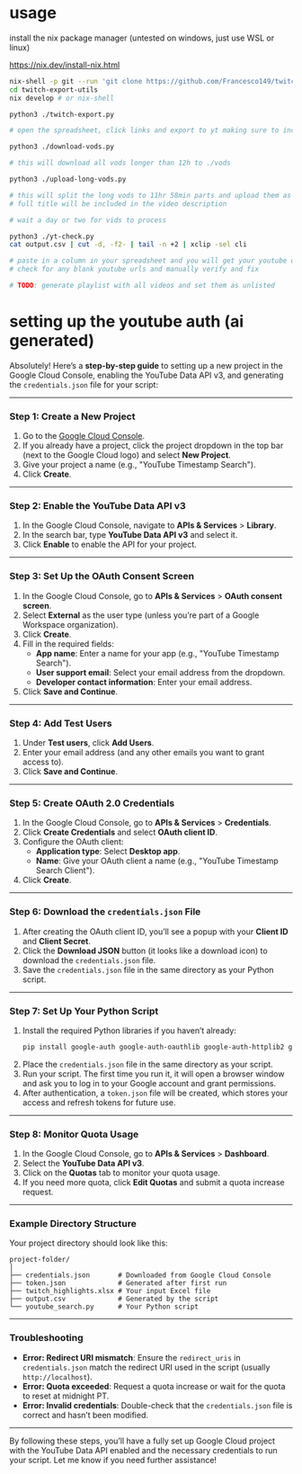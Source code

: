 # usage

install the nix package manager (untested on windows, just use WSL or linux)

https://nix.dev/install-nix.html

```sh
nix-shell -p git --run 'git clone https://github.com/Francesco149/twitch-export-utils'
cd twitch-export-utils
nix develop # or nix-shell

python3 ./twitch-export.py

# open the spreadsheet, click links and export to yt making sure to include the timestamp in title

python3 ./download-vods.py

# this will download all vods longer than 12h to ./vods

python3 ./upload-long-vods.py

# this will split the long vods to 11hr 58min parts and upload them as private videos
# full title will be included in the video description

# wait a day or two for vids to process

python3 ./yt-check.py
cat output.csv | cut -d, -f2- | tail -n +2 | xclip -sel cli

# paste in a column in your spreadsheet and you will get your youtube urls
# check for any blank youtube urls and manually verify and fix

# TODO: generate playlist with all videos and set them as unlisted
```

# setting up the youtube auth (ai generated)

Absolutely! Here’s a **step-by-step guide** to setting up a new project in the Google Cloud Console, enabling the YouTube Data API v3, and generating the `credentials.json` file for your script:

---

### Step 1: Create a New Project
1. Go to the [Google Cloud Console](https://console.cloud.google.com/).
2. If you already have a project, click the project dropdown in the top bar (next to the Google Cloud logo) and select **New Project**.
3. Give your project a name (e.g., "YouTube Timestamp Search").
4. Click **Create**.

---

### Step 2: Enable the YouTube Data API v3
1. In the Google Cloud Console, navigate to **APIs & Services** > **Library**.
2. In the search bar, type **YouTube Data API v3** and select it.
3. Click **Enable** to enable the API for your project.

---

### Step 3: Set Up the OAuth Consent Screen
1. In the Google Cloud Console, go to **APIs & Services** > **OAuth consent screen**.
2. Select **External** as the user type (unless you’re part of a Google Workspace organization).
3. Click **Create**.
4. Fill in the required fields:
   - **App name**: Enter a name for your app (e.g., "YouTube Timestamp Search").
   - **User support email**: Select your email address from the dropdown.
   - **Developer contact information**: Enter your email address.
5. Click **Save and Continue**.

---

### Step 4: Add Test Users
1. Under **Test users**, click **Add Users**.
2. Enter your email address (and any other emails you want to grant access to).
3. Click **Save and Continue**.

---

### Step 5: Create OAuth 2.0 Credentials
1. In the Google Cloud Console, go to **APIs & Services** > **Credentials**.
2. Click **Create Credentials** and select **OAuth client ID**.
3. Configure the OAuth client:
   - **Application type**: Select **Desktop app**.
   - **Name**: Give your OAuth client a name (e.g., "YouTube Timestamp Search Client").
4. Click **Create**.

---

### Step 6: Download the `credentials.json` File
1. After creating the OAuth client ID, you’ll see a popup with your **Client ID** and **Client Secret**.
2. Click the **Download JSON** button (it looks like a download icon) to download the `credentials.json` file.
3. Save the `credentials.json` file in the same directory as your Python script.

---

### Step 7: Set Up Your Python Script
1. Install the required Python libraries if you haven’t already:
   ```bash
   pip install google-auth google-auth-oauthlib google-auth-httplib2 google-api-python-client pandas openpyxl
   ```
2. Place the `credentials.json` file in the same directory as your script.
3. Run your script. The first time you run it, it will open a browser window and ask you to log in to your Google account and grant permissions.
4. After authentication, a `token.json` file will be created, which stores your access and refresh tokens for future use.

---

### Step 8: Monitor Quota Usage
1. In the Google Cloud Console, go to **APIs & Services** > **Dashboard**.
2. Select the **YouTube Data API v3**.
3. Click on the **Quotas** tab to monitor your quota usage.
4. If you need more quota, click **Edit Quotas** and submit a quota increase request.

---

### Example Directory Structure
Your project directory should look like this:
```
project-folder/
│
├── credentials.json       # Downloaded from Google Cloud Console
├── token.json             # Generated after first run
├── twitch_highlights.xlsx # Your input Excel file
├── output.csv             # Generated by the script
└── youtube_search.py      # Your Python script
```

---

### Troubleshooting
- **Error: Redirect URI mismatch**: Ensure the `redirect_uris` in `credentials.json` match the redirect URI used in the script (usually `http://localhost`).
- **Error: Quota exceeded**: Request a quota increase or wait for the quota to reset at midnight PT.
- **Error: Invalid credentials**: Double-check that the `credentials.json` file is correct and hasn’t been modified.

---

By following these steps, you’ll have a fully set up Google Cloud project with the YouTube Data API enabled and the necessary credentials to run your script. Let me know if you need further assistance!

